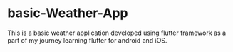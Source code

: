 # basic-Weather-App

This is a basic weather application developed using flutter framework as a part of my journey learning flutter for android and iOS.
